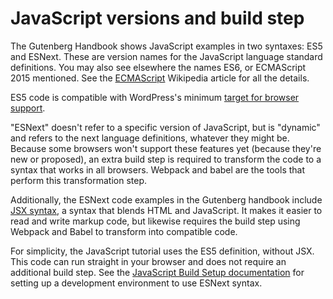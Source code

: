 # JavaScript versions and build step

The Gutenberg Handbook shows JavaScript examples in two syntaxes: ES5 and ESNext. These are version names for the JavaScript language standard definitions. You may also see elsewhere the names ES6, or ECMAScript 2015 mentioned. See the [ECMAScript](https://en.wikipedia.org/wiki/ECMAScript) Wikipedia article for all the details.

ES5 code is compatible with WordPress's minimum [target for browser support](https://make.wordpress.org/core/handbook/best-practices/browser-support/).

"ESNext" doesn't refer to a specific version of JavaScript, but is "dynamic" and refers to the next language definitions, whatever they might be. Because some browsers won't support these features yet (because they're new or proposed), an extra build step is required to transform the code to a syntax that works in all browsers. Webpack and babel are the tools that perform this transformation step.

Additionally, the ESNext code examples in the Gutenberg handbook include [JSX syntax](https://reactjs.org/docs/introducing-jsx.html), a syntax that blends HTML and JavaScript. It makes it easier to read and write markup code, but likewise requires the build step using Webpack and Babel to transform into compatible code.

For simplicity, the JavaScript tutorial uses the ES5 definition, without JSX. This code can run straight in your browser and does not require an additional build step. See the [JavaScript Build Setup documentation](/docs/designers-developers/developers/tutorials/javascript/js-build-setup.md) for setting up a development environment to use ESNext syntax.

